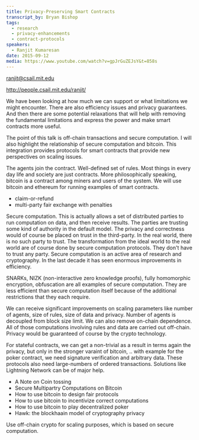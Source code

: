 ```yaml
---
title: Privacy-Preserving Smart Contracts
transcript_by: Bryan Bishop
tags:
  - research
  - privacy-enhancements
  - contract-protocols
speakers:
  - Ranjit Kumaresan
date: 2015-09-12
media: https://www.youtube.com/watch?v=gpJrGuZEJsY&t=858s
---
```

<ranjit@csail.mit.edu>

<http://people.csail.mit.edu/ranjit/>

We have been looking at how much we can support or what limitations we might encounter. There are also efficiency issues and privacy guarantees. And then there are some potential relaxations that will help with removing the fundamental limitations and express the power and make smart contracts more useful.

The point of this talk is off-chain transactions and secure computation. I will also highlight the relationship of secure computation and bitcoin. This integration provides protocols for smart contracts that provide new perspectives on scaling issues.

The agents join the contract. Well-defined set of rules. Most things in every day life and society are just contracts. More philosophically speaking, bitcoin is a contract among miners and users of the system. We will use bitcoin and ethereum for running examples of smart contracts.

* claim-or-refund
* multi-party fair exchange with penalties

Secure computation. This is actually allows a set of distributed parties to run computation on data, and then receive results. The parties are trusting some kind of authority in the default model. The privacy and correctness would of course be placed on trust in the third-party. In the real world, there is no such party to trust. The transformation from the ideal world to the real world are of course done by secure computation protocols. They don't have to trust any party. Secure computation is an active area of research and cryptography. In the last decade it has seen enormous improvements in efficiency.

SNARKs, NIZK (non-interactive zero knowledge proofs), fully homomorphic encryption, obfuscation are all examples of secure computation. They are less efficient than secure computation itself because of the additional restrictions that they each require.

We can receive significant improvements on scaling parameters like number of agents, size of rules, size of data and privacy. Number of agents is decoupled from block size limit. We can also remove on-chain dependence. All of those computations involving rules and data are carried out off-chain. Privacy would be guaranteed of course by the crypto technology.

For stateful contracts, we can get a non-trivial as a result in terms again the privacy, but only in the stronger varaint of bitcoin, .. with example for the poker contract, we need signature verification and arbitrary data. These protocols also need large-numbers of ordered transactions. Solutions like Lightning Network can be of major help.

* A Note on Coin tossing
* Secure Multipartry Computations on Bitcoin
* How to use bitcoin to design fair protocols
* How to use bitcoin to incentivize correct computations
* How to use bitcoin to play decentralized poker
* Hawk: the blockhaain model of cryptography  privacy


Use off-chain crypto for scaling purposes, which is based on secure computation.



